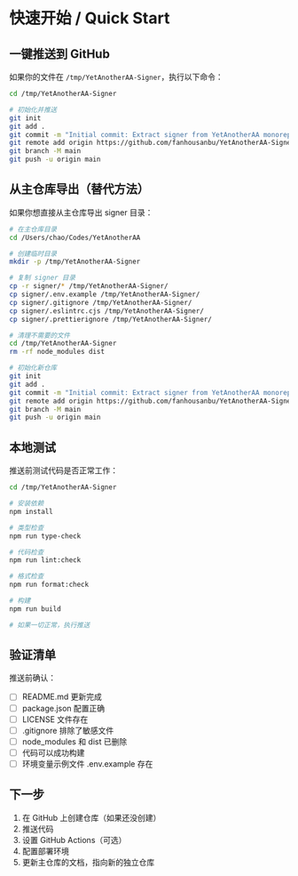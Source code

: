 # 快速开始 / Quick Start

## 一键推送到 GitHub

如果你的文件在 `/tmp/YetAnotherAA-Signer`，执行以下命令：

```bash
cd /tmp/YetAnotherAA-Signer

# 初始化并推送
git init
git add .
git commit -m "Initial commit: Extract signer from YetAnotherAA monorepo"
git remote add origin https://github.com/fanhousanbu/YetAnotherAA-Signer.git
git branch -M main
git push -u origin main
```

## 从主仓库导出（替代方法）

如果你想直接从主仓库导出 signer 目录：

```bash
# 在主仓库目录
cd /Users/chao/Codes/YetAnotherAA

# 创建临时目录
mkdir -p /tmp/YetAnotherAA-Signer

# 复制 signer 目录
cp -r signer/* /tmp/YetAnotherAA-Signer/
cp signer/.env.example /tmp/YetAnotherAA-Signer/
cp signer/.gitignore /tmp/YetAnotherAA-Signer/
cp signer/.eslintrc.cjs /tmp/YetAnotherAA-Signer/
cp signer/.prettierignore /tmp/YetAnotherAA-Signer/

# 清理不需要的文件
cd /tmp/YetAnotherAA-Signer
rm -rf node_modules dist

# 初始化新仓库
git init
git add .
git commit -m "Initial commit: Extract signer from YetAnotherAA monorepo"
git remote add origin https://github.com/fanhousanbu/YetAnotherAA-Signer.git
git branch -M main
git push -u origin main
```

## 本地测试

推送前测试代码是否正常工作：

```bash
cd /tmp/YetAnotherAA-Signer

# 安装依赖
npm install

# 类型检查
npm run type-check

# 代码检查
npm run lint:check

# 格式检查
npm run format:check

# 构建
npm run build

# 如果一切正常，执行推送
```

## 验证清单

推送前确认：

- [ ] README.md 更新完成
- [ ] package.json 配置正确
- [ ] LICENSE 文件存在
- [ ] .gitignore 排除了敏感文件
- [ ] node_modules 和 dist 已删除
- [ ] 代码可以成功构建
- [ ] 环境变量示例文件 .env.example 存在

## 下一步

1. 在 GitHub 上创建仓库（如果还没创建）
2. 推送代码
3. 设置 GitHub Actions（可选）
4. 配置部署环境
5. 更新主仓库的文档，指向新的独立仓库
